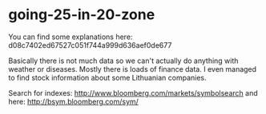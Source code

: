 going-25-in-20-zone
===================

You can find some explanations here: d08c7402ed67527c051f744a999d636aef0de677

Basically there is not much data so we can't actually do anything with weather or diseases. Mostly there is loads of finance data. I even managed to find stock information about some Lithuanian companies. 

Search for indexes: http://www.bloomberg.com/markets/symbolsearch and here: http://bsym.bloomberg.com/sym/
